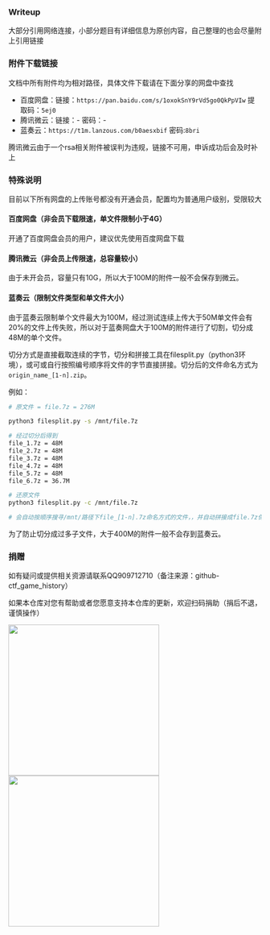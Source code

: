 ### Writeup

大部分引用网络连接，小部分题目有详细信息为原创内容，自己整理的也会尽量附上引用链接



### 附件下载链接

文档中所有附件均为相对路径，具体文件下载请在下面分享的网盘中查找

- 百度网盘：链接：`https://pan.baidu.com/s/1oxokSnY9rVd5go0QkPpVIw` 提取码：`5ej0`
- 腾讯微云：链接：- 密码：-
- 蓝奏云：`https://t1m.lanzous.com/b0aesxbif` 密码:`8bri`

腾讯微云由于一个rsa相关附件被误判为违规，链接不可用，申诉成功后会及时补上

### 特殊说明

目前以下所有网盘的上传账号都没有开通会员，配置均为普通用户级别，受限较大

#### 百度网盘（非会员下载限速，单文件限制小于4G）

开通了百度网盘会员的用户，建议优先使用百度网盘下载



#### 腾讯微云（非会员上传限速，总容量较小）

由于未开会员，容量只有10G，所以大于100M的附件一般不会保存到微云。



#### 蓝奏云（限制文件类型和单文件大小）

由于蓝奏云限制单个文件最大为100M，经过测试连续上传大于50M单文件会有20%的文件上传失败，所以对于蓝奏网盘大于100M的附件进行了切割，切分成48M的单个文件。

切分方式是直接截取连续的字节，切分和拼接工具在filesplit.py（python3环境），或可或自行按照编号顺序将文件的字节直接拼接。切分后的文件命名方式为`origin_name_[1-n].zip`。

例如：

```bash
# 原文件 = file.7z = 276M

python3 filesplit.py -s /mnt/file.7z

# 经过切分后得到
file_1.7z = 48M
file_2.7z = 48M
file_3.7z = 48M
file_4.7z = 48M
file_5.7z = 48M
file_6.7z = 36.7M

# 还原文件
python3 filesplit.py -c /mnt/file.7z

# 会自动按顺序搜寻/mnt/路径下file_[1-n].7z命名方式的文件，，并自动拼接成file.7z保存到/mnt/路径下
```

为了防止切分成过多子文件，大于400M的附件一般不会存到蓝奏云。



### 捐赠

如有疑问或提供相关资源请联系QQ909712710（备注来源：github-ctf_game_history）

如果本仓库对您有帮助或者您愿意支持本仓库的更新，欢迎扫码捐助（捐后不退，谨慎操作）

<p>
<img src="./img/donate/wechatpay.png" width="300"  />
<img src="./img/donate/alipay.jpg" width="300" />
</p>

